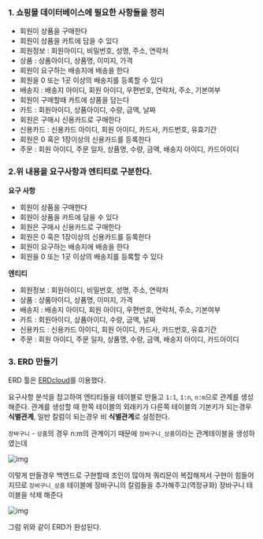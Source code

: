 ### 1. 쇼핑몰 데이터베이스에 필요한 사항들을 정리

- 회원이 상품을 구매한다
- 회원이 상품을 카트에 담을 수 있다
- 회원정보 : 회원아이디, 비밀번호, 성명, 주소, 연락처
- 상품 : 상품아이디, 상품명, 이미지, 가격
- 회원이 요구하는 배송지에 배송을 한다
- 회원을 0 또는 1곳 이상의 배송지를 등록할 수 있다
- 배송지 : 배송지 아이디, 회원 아이디, 우편번호, 연락처, 주소, 기본여부
- 회원이 구매할때 카트에 상품을 담는다
- 카트 : 회원아이디, 상품아이디, 수량, 금액, 날짜
- 회원은 구매시 신용카드로 구매한다
- 신용카드 : 신용카드 아이디, 회원 아이디, 카드사, 카드번호, 유효기간
- 회원은 0 혹은 1장이상의 신용카드를 등록한다
- 주문 : 회원 아이디, 주문 일자, 상품명, 수량, 금액, 배송지 아이디, 카드아이디

### 2.위 내용을 요구사항과 엔티티로 구분한다.

**요구 사항**

- 회원이 상품을 구매한다
- 회원이 상품을 카트에 담을 수 있다
- 회원은 구매시 신용카드로 구매한다
- 회원은 0 혹은 1장이상의 신용카드를 등록한다
- 회원이 요구하는 배송지에 배송을 한다
- 회원을 0 또는 1곳 이상의 배송지를 등록할 수 있다

**엔티티**

- 회원정보 : 회원아이디, 비밀번호, 성명, 주소, 연락처
- 상품 : 상품아이디, 상품명, 이미지, 가격
- 배송지 : 배송지 아이디, 회원 아이디, 우편번호, 연락처, 주소, 기본여부
- 카트 : 회원아이디, 상품아이디, 수량, 금액, 날짜
- 신용카드 : 신용카드 아이디, 회원 아이디, 카드사, 카드번호, 유효기간
- 주문 : 회원 아이디, 주문 일자, 상품명, 수량, 금액, 배송지 아이디, 카드아이디

### 3. ERD 만들기

ERD 툴은 [ERDcloud](https://www.erdcloud.com/)를 이용했다.

요구사항 분석을 참고하여 엔티티들을 테이블로 만들고 `1:1`, `1:n`, `n:m`으로 관계를 생성해준다.
관계를 생성할 때 한쪽 테이블의 외래키가 다른쪽 테이블의 기본키가 되는경우 **식별관계**, 일반 칼럼이 되는경우 비 **식별관계**로 설정한다.

`장바구니` - `상품`의 경우 n:m의 관계이기 때문에 `장바구니_상품`이라는 관계테이블을 생성하였는데

![img](https://media.vlpt.us/images/doryyy/post/ba206140-d006-4c36-9ea1-89eda01ab394/Untitled%20(6).png)

이렇게 만들경우 백엔드로 구현할때 조인이 많아져 쿼리문이 복잡해져서 구현이 힘들어지므로 `장바구니_상품` 테이블에 장바구니의 칼럼들을 추가해주고(역정규화) 장바구니 테이블을 삭제 해준다

![img](https://media.vlpt.us/images/doryyy/post/e8d9b31a-983a-4ec5-923b-880f5f1af742/Untitled%20(7).png)

그럼 위와 같이 ERD가 완성된다.